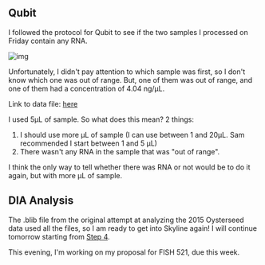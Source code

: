 ## Qubit

I followed the protocol for Qubit to see if the two samples I processed on Friday contain any RNA.

![img](http://owl.fish.washington.edu/scaphapoda/grace/Crab-project/Qubit-protocol-RNA.JPG)

Unfortunately, I didn't pay attention to which sample was first, so I don't know which one was out of range. But, one of them was out of range, and one of them had a concentration of 4.04 ng/µL. 

Link to data file: [here](http://owl.fish.washington.edu/scaphapoda/grace/Crab-project/QubitData_2018-02-20.csv)

I used 5µL of sample. So what does this mean?
2 things:
1. I should use more µL of sample (I can use between 1 and 20µL. Sam recommended I start between 1 and 5 µL)
2. There wasn't any RNA in the sample that was "out of range".

I think the only way to tell whether there was RNA or not would be to do it again, but with more µL of sample.

## DIA Analysis

The .blib file from the original attempt at analyzing the 2015 Oysterseed data used all the files, so I am ready to get into Skyline again! I will continue tomorrow starting from [Step 4](https://github.com/RobertsLab/resources/blob/master/protocols/DIA-data-Analyses.md#step-4-add-files-to-skyline). 

This evening, I'm working on my proposal for FISH 521, due this week. 
